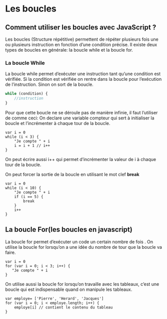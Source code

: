 # Les boucles


## Comment utiliser les boucles avec JavaScript ? 

Les boucles (Structure répétitive) permettent de répéter plusieurs fois une ou plusieurs instruction en fonction d’une condition précise. Il existe deux types de boucles en générale: la boucle while et la boucle for.

### La boucle While

La boucle while permet d’exécuter une instruction tant qu’une condition est vérifiée. Si la condition est vérifiée on rentre dans la boucle pour l’exécution de l’instruction. Sinon on sort de la boucle.

```js
while (condition) {
	//instruction
}
```

Pour que cette boucle ne se déroule pas de manière infinie, il faut l’utiliser de comme ceci: On declare une variable compteur qui sert  à initialiser la boucle et l’incrémenter  à chaque tour de la boucle.


    var i = 0 
    while (i < 3) {
        "Je compte " + i
        i = i + 1 // i++ 
    }

On peut écrire aussi i++ qui permet d’incrémenter la valeur de i  à chaque tour de la boucle.

On peut forcer la sortie de la boucle en utilisant le mot clef **break**
	
    var i = 0 
    while (i < 10) {
        "Je compte " + i
        if (i == 5) {
            break
        }
        i++
    }

## La boucle For(les boucles en javascript)

La boucle for permet d’exécuter un code un certain nombre de fois . On utilise la boucle for lorsqu’on a une idée du nombre de tour que la boucle va faire.

	
    var i = 0 
    for (var i = 0; i < 3; i++) {
       "Je compte " + i
    }

On utilise aussi la boucle for lorsqu’on travaille avec les tableaux, c’est une boucle qui est indispensable quand on manipule les tableaux.

	
    var employe= ['Pierre', 'Herard', 'Jacques']
    for (var i = 0; i < employe.length; i++) {
        employe[i] // contient le contenu du tableau
    }
